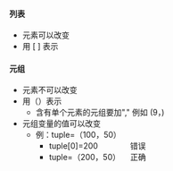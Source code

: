  #### 列表
 + 元素可以改变
 + 用 [ ] 表示

 #### 元组
 + 元素不可以改变
 + 用（）表示
    + 含有单个元素的元组要加","  例如 (9，)
 + 元组变量的值可以改变
   + 例：tuple=（100，50）
        + tuple[0]=200 &emsp; &emsp; &emsp;  错误
        + tuple=（200，50）  &emsp;正确

